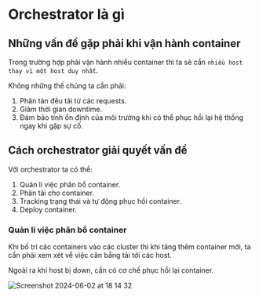 # Orchestrator là gì

## Những vấn đề gặp phải khi vận hành container

Trong trường hợp phải vận hành nhiều container thì ta sẽ cần `nhiều host thay vì một host duy nhất`.

Không những thế chúng ta cần phải:

1. Phân tán đều tải từ các requests.
2. Giảm thời gian downtime.
3. Đảm bảo tính ổn định của môi trường khi có thể phục hồi lại hệ thống ngay khi gặp sự cố.

## Cách orchestrator giải quyết vấn đề

Với orchestrator ta có thể:

1. Quản lí việc phân bổ container.
2. Phân tải cho container.
3. Tracking trạng thái và tự động phục hồi container.
4. Deploy container.

### Quản lí việc phân bổ container

Khi bố trí các containers vào các cluster thì khi tăng thêm container mới, ta cần phải xem xét về việc cân bẳng tải tới các host.

Ngoài ra khi host bị down, cần có cơ chế phục hồi lại container.

![Screenshot 2024-06-02 at 18 14 32](https://github.com/tuananhhedspibk/tuananhhedspibk.github.io/assets/15076665/929cfe48-b59f-41a9-b987-0e1c4f279c99)
